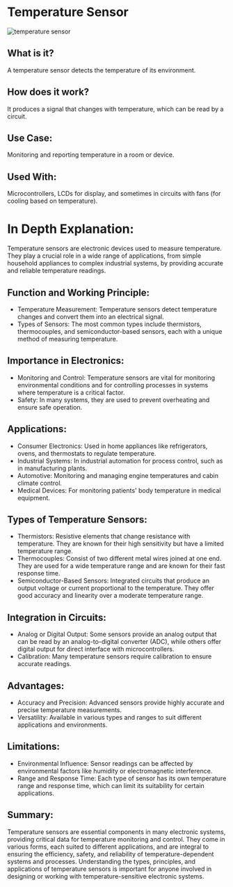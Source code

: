 # Temperature Sensor

![temperature sensor](https://github.com/gurjindertoor/Learn-Electronics/assets/78512847/f2938583-b57a-4705-ba94-2f5ab41bca70)

## What is it?

A temperature sensor detects the temperature of its environment.

## How does it work?

It produces a signal that changes with temperature, which can be read by a circuit.

## Use Case:

Monitoring and reporting temperature in a room or device.

## Used With:

Microcontrollers, LCDs for display, and sometimes in circuits with fans (for cooling based on temperature).

# In Depth Explanation:

Temperature sensors are electronic devices used to measure temperature. They play a crucial role in a wide range of applications, from simple household appliances to complex industrial systems, by providing accurate and reliable temperature readings.

## Function and Working Principle:

- Temperature Measurement: Temperature sensors detect temperature changes and convert them into an electrical signal.
- Types of Sensors: The most common types include thermistors, thermocouples, and semiconductor-based sensors, each with a unique method of measuring temperature.

## Importance in Electronics:

- Monitoring and Control: Temperature sensors are vital for monitoring environmental conditions and for controlling processes in systems where temperature is a critical factor.
- Safety: In many systems, they are used to prevent overheating and ensure safe operation.

## Applications:

- Consumer Electronics: Used in home appliances like refrigerators, ovens, and thermostats to regulate temperature.
- Industrial Systems: In industrial automation for process control, such as in manufacturing plants.
- Automotive: Monitoring and managing engine temperatures and cabin climate control.
- Medical Devices: For monitoring patients' body temperature in medical equipment.

## Types of Temperature Sensors:

- Thermistors: Resistive elements that change resistance with temperature. They are known for their high sensitivity but have a limited temperature range.
- Thermocouples: Consist of two different metal wires joined at one end. They are used for a wide temperature range and are known for their fast response time.
- Semiconductor-Based Sensors: Integrated circuits that produce an output voltage or current proportional to the temperature. They offer good accuracy and linearity over a moderate temperature range.

## Integration in Circuits:

- Analog or Digital Output: Some sensors provide an analog output that can be read by an analog-to-digital converter (ADC), while others offer digital output for direct interface with microcontrollers.
- Calibration: Many temperature sensors require calibration to ensure accurate readings.

## Advantages:

- Accuracy and Precision: Advanced sensors provide highly accurate and precise temperature measurements.
- Versatility: Available in various types and ranges to suit different applications and environments.

## Limitations:

- Environmental Influence: Sensor readings can be affected by environmental factors like humidity or electromagnetic interference.
- Range and Response Time: Each type of sensor has its own temperature range and response time, which can limit its suitability for certain applications.

## Summary:

Temperature sensors are essential components in many electronic systems, providing critical data for temperature monitoring and control. They come in various forms, each suited to different applications, and are integral to ensuring the efficiency, safety, and reliability of temperature-dependent systems and processes. Understanding the types, principles, and applications of temperature sensors is important for anyone involved in designing or working with temperature-sensitive electronic systems.
